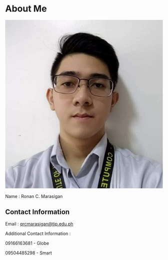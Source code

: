 # About Me
![alt text](https://github.com/rmarasigan-tip/rmarasigan-tip/blob/images/Ronan.jpg)

Name : Ronan C. Marasigan

## Contact Information

Email : qrcmarasigan@tip.edu.ph

Additional Contact Information :

09166163681 - Globe

09504485298 - Smart
